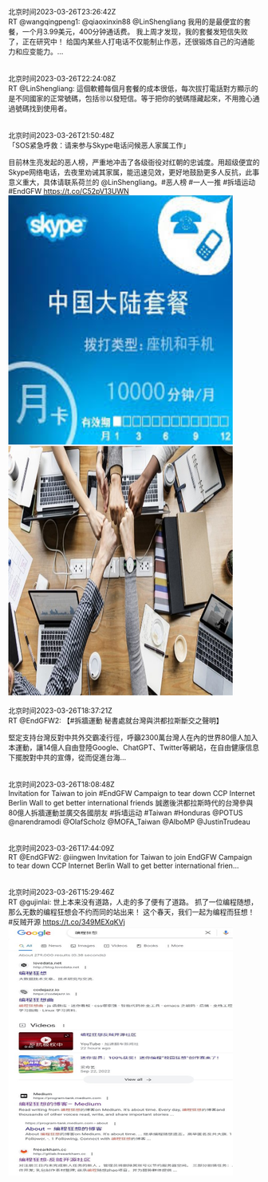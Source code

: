 北京时间2023-03-26T23:26:42Z<br>RT @wangqingpeng1: @qiaoxinxin88 @LinShengliang 我用的是最便宜的套餐，一个月3.99美元，400分钟通话费。
我上周才发现，我的套餐发短信失败了，正在研究中！
给国内某些人打电话不仅能制止作恶，还很锻炼自己的沟通能力和应变能力。…<br><br><br>北京时间2023-03-26T22:24:08Z<br>RT @LinShengliang: 這個軟體每個月套餐的成本很低，每次拔打電話對方顯示的是不同國家的正常號碼，包括🉑️以發短信。等于把你的號碼隱藏起來，不用擔心通過號碼找到使用者。<br><br><br>北京时间2023-03-26T21:50:48Z<br>「SOS紧急呼救：请来参与Skype电话问候恶人家属工作」

目前林生亮发起的恶人榜，严重地冲击了各级衙役对红朝的忠诚度。用超级便宜的Skype网络电话，去夜里劝诫其家属，能迅速见效，更好地鼓励更多人反抗，此事意义重大，具体请联系荷兰的 @LinShengliang。#恶人榜 #一人一推 #拆墙运动 #EndGFW https://t.co/C52pV13UWN<br><img src='/temp/image/2023/w-Month-3/1639988274382110720_0.jpg' width='450' height='500'><img src='/temp/image/2023/w-Month-3/1639988274382110720_1.jpg' width='450' height='500'><br><br>北京时间2023-03-26T18:37:21Z<br>RT @EndGFW2: 【#拆牆運動 秘書處就台灣與洪都拉斯斷交之聲明】

堅定支持台灣反對中共外交霸凌行徑，呼籲2300萬台灣人在內的世界80億人加入本運動，讓14億人自由登陸Google、ChatGPT、Twitter等網站，在自由健康信息下擺脫對中共的宣傳，從而促進台海…<br><br><br>北京时间2023-03-26T18:08:48Z<br>Invitation for Taiwan to join #EndGFW Campaign to tear down CCP Internet Berlin Wall to get better international friends
誠邀後洪都拉斯時代的台灣參與80億人拆牆運動並廣交各國朋友
#拆墙运动 #Taiwan #Honduras 
@POTUS
 @narendramodi
 @OlafScholz
 @MOFA_Taiwan
 @AlboMP
 @JustinTrudeau<br><br><br>北京时间2023-03-26T17:44:09Z<br>RT @EndGFW2: @iingwen Invitation for Taiwan to join EndGFW Campaign to tear down CCP Internet Berlin Wall to get better international frien…<br><br><br>北京时间2023-03-26T15:29:46Z<br>RT @gujinlai: 世上本来没有道路，人走的多了便有了道路。
抓了一位编程随想，那么无数的编程狂想会不约而同的站出来！
这个春天，我们一起为编程而狂想！
#反贼开源 https://t.co/349MEXqKVj<br><img src='/temp/image/2023/w-Month-3/1639892383520391168_0.jpg' width='450' height='500'><br><br>